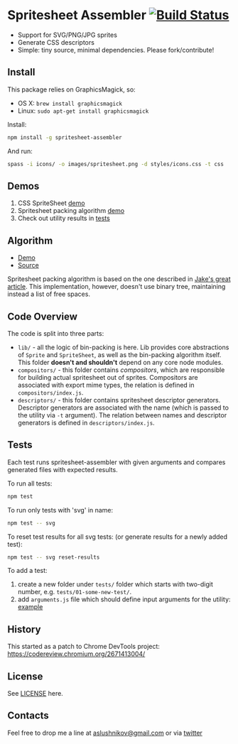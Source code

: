 # Spritesheet Assembler [![Build Status](https://travis-ci.org/aslushnikov/spritesheet-assembler.svg?branch=master)](https://travis-ci.org/aslushnikov/spritesheet-assembler)
- Support for SVG/PNG/JPG sprites
- Generate CSS descriptors
- Simple: tiny source, minimal dependencies. Please fork/contribute!

## Install
This package relies on GraphicsMagick, so:
- OS X: `brew install graphicsmagick`
- Linux: `sudo apt-get install graphicsmagick`

Install:
```bash
npm install -g spritesheet-assembler
```
And run:
```bash
spass -i icons/ -o images/spritesheet.png -d styles/icons.css -t css
```

## Demos

1. CSS SpriteSheet [demo](https://aslushnikov.github.io/spritesheet-assembler/demos/css-spritesheet/)
2. Spritesheet packing algorithm [demo](https://aslushnikov.github.io/spritesheet-assembler/demos/algorithm/)
3. Check out utility results in  [tests](https://github.com/aslushnikov/spritesheet-assembler/tree/master/tests)

## Algorithm

- [Demo](https://aslushnikov.github.io/spritesheet-assembler/demos/algorithm/)
- [Source](https://github.com/aslushnikov/spritesheet-assembler/blob/master/lib/Packer.js#L35)

Spritesheet packing algorithm is based on the one described in  [Jake's great article](http://codeincomplete.com/posts/bin-packing/). This implementation, however, doesn't use binary tree, maintaining instead a list of free spaces.

## Code Overview

The code is split into three parts:
- `lib/` - all the logic of bin-packing is here. Lib provides core abstractions of
`Sprite` and `SpriteSheet`, as well as the bin-packing algorithm itself. This
folder **doesn't and shouldn't** depend on any core node modules.
- `compositors/` - this folder contains *compositors*, which are responsible for building actual spritesheet out of sprites. Compositors are associated with export mime types, the relation is defined in `compositors/index.js`.
- `descriptors/` - this folder contains spritesheet descriptor generators. Descriptor generators are associated with the name (which is passed to the utility via `-t` argument). The relation between names and descriptor generators is defined in `descriptors/index.js`.

## Tests

Each test runs spritesheet-assembler with given arguments and compares generated files with expected results.

To run all tests:
```bash
npm test
```

To run only tests with 'svg' in name:
```bash
npm test -- svg
```

To reset test results for all svg tests: (or generate results for a newly added test):
```bash
npm test -- svg reset-results
```
To add a test:
1. create a new folder under `tests/` folder which starts with
two-digit number, e.g. `tests/01-some-new-test/`.
2. add `arguments.js` file which should define input arguments for the utility: [example](https://github.com/aslushnikov/spritesheet-assembler/blob/master/tests/01-svg-simple/arguments.js)

## History

This started as a patch to Chrome DevTools project: https://codereview.chromium.org/2671413004/

## License
See [LICENSE](https://github.com/aslushnikov/spritesheet-assembler/blob/master/LICENSE) here.

## Contacts

Feel free to drop me a line at [aslushnikov@gmail.com](mailto:aslushnikov.com) or via [twitter](https://twitter.com/aslushnikov)
